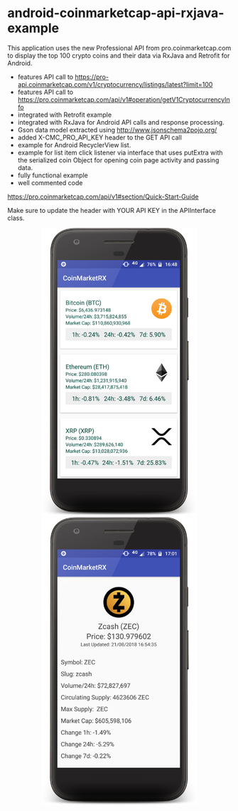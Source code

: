 # android-coinmarketcap-api-rxjava-example
This application uses the new Professional API from pro.coinmarketcap.com to display the top 100 crypto coins and their data via RxJava and Retrofit for Android.

* features API call to https://pro-api.coinmarketcap.com/v1/cryptocurrency/listings/latest?limit=100
* features API call to https://pro.coinmarketcap.com/api/v1#operation/getV1CryptocurrencyInfo  
* integrated with Retrofit example
* integrated with RxJava for Android API calls and response processing.
* Gson data model extracted using http://www.jsonschema2pojo.org/ 
* added X-CMC_PRO_API_KEY header to the GET API call
* example for Android RecyclerView list.
* example for list item click listener via interface that uses putExtra with the serialized coin Object for opening coin page activity and passing data.
* fully functional example
* well commented code

https://pro.coinmarketcap.com/api/v1#section/Quick-Start-Guide

Make sure to update the header with YOUR API KEY in the APIInterface class.

<p align="center">
  <img width="350"  src="device-2018-08-21-164859.png?raw=true">
   
  <img width="350"  src="device-2018-08-21-170136.png?raw=true">
</p>




